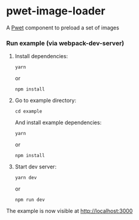 # pwet-image-loader

A [Pwet](https://github.com/Gastonyte/pwet) component to preload a set of images
 
### Run example (via webpack-dev-server)
1. 
    Install dependencies:
    ```
    yarn
    ```
    or
    ```
    npm install
    ```
2. Go to example directory:
    ```
    cd example
    ```
    And install example dependencies:
    ```
    yarn
    ```
    or
    ```
    npm install
    ```

3. Start dev server:
    ```
    yarn dev
    ```
    or
    ```
    npm run dev
    ```
The example is now visible at [http://localhost:3000](http://localhost:3000)